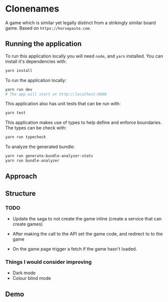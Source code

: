 # Clonenames

A game which is similar yet legally distinct from a strikingly similar board game.
Based on `https://horsepaste.com`.


## Running the application

To run this application locally you will need `node`, and `yarn` installed. You
can install it's dependencies with:

```sh
yarn install
```

To run the application locally:

```sh
yarn run dev
# The app will start at http://localhost:8080
```

This application also has unit tests that can be run with:

```sh
yarn test
```

This application makes use of types to help define and enforce boundaries. The
types can be check with:

```sh
yarn run typecheck
```

To analyze the generated bundle:

```sh
yarn run generate-bundle-analyzer-stats
yarn run bundle-analyzer
```


## Approach


## Structure


### TODO

- Update the saga to not create the game inline (create a service that can create games)
- After making the call to the API set the game code, and redirect to to the game

- On the game page trigger a fetch if the game hasn't loaded.

### Things I would consider improving

- Dark mode
- Colour blind mode


## Demo

